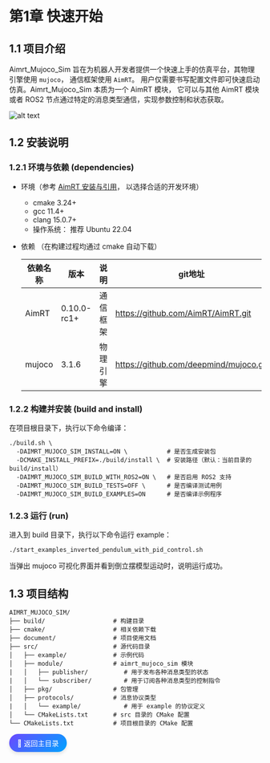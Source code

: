 # 第1章 快速开始

## 1.1 项目介绍
Aimrt_Mujoco_Sim 旨在为机器人开发者提供一个快速上手的仿真平台，其物理引擎使用 `mujoco`， 通信框架使用 `AimRT`。 用户仅需要书写配置文件即可快速启动仿真。Aimrt_Mujoco_Sim 本质为一个 AimRT 模块， 它可以与其他 AimRT 模块 或者 ROS2 节点通过特定的消息类型通信，实现参数控制和状态获取。

![alt text](pic/channel.png)

## 1.2 安装说明

### 1.2.1 环境与依赖 (dependencies)
- 环境（参考 [AimRT 安装与引用](https://docs.aimrt.org/v0.10.0-rc1/tutorials/quick_start/installation_cpp.html)， 以选择合适的开发环境）

    - cmake 3.24+
    - gcc 11.4+
    - clang 15.0.7+
    - 操作系统： 推荐 Ubuntu 22.04

- 依赖 （在构建过程均通过 cmake 自动下载）

    | 依赖名称 | 版本        | 说明     | git地址                                |
    | -------- | ----------- | -------- | -------------------------------------- |
    | AimRT    | 0.10.0-rc1+ | 通信框架 | https://github.com/AimRT/AimRT.git     |
    | mujoco   | 3.1.6       | 物理引擎 | https://github.com/deepmind/mujoco.git |


### 1.2.2 构建并安装 (build and install)

在项目根目录下，执行以下命令编译：

```shell
./build.sh \
  -DAIMRT_MUJOCO_SIM_INSTALL=ON \           # 是否生成安装包
  -DCMAKE_INSTALL_PREFIX=./build/install \  # 安装路径（默认：当前目录的 build/install）
  -DAIMRT_MUJOCO_SIM_BUILD_WITH_ROS2=ON \   # 是否启用 ROS2 支持
  -DAIMRT_MUJOCO_SIM_BUILD_TESTS=OFF \      # 是否编译测试用例
  -DAIMRT_MUJOCO_SIM_BUILD_EXAMPLES=ON      # 是否编译示例程序
```

### 1.2.3 运行 (run)
进入到 build 目录下，执行以下命令运行 example：

```shell
./start_examples_inverted_pendulum_with_pid_control.sh
```
当弹出 mujoco 可视化界面并看到倒立摆模型运动时，说明运行成功。

## 1.3 项目结构
``` shell
AIMRT_MUJOCO_SIM/
├── build/                   # 构建目录
├── cmake/                   # 相关依赖下载
├── document/                # 项目使用文档
├── src/                     # 源代码目录
│   ├── example/             # 示例代码
│   ├── module/              # aimrt_mujoco_sim 模块
|   │   ├── publisher/          # 用于发布各种消息类型的状态
|   │   └── subscriber/         # 用于订阅各种消息类型的控制指令
│   ├── pkg/                 # 包管理
│   ├── protocols/           # 消息协议类型
|   │   └── example/            # 用于 example 的协议定义
│   └── CMakeLists.txt       # src 目录的 CMake 配置
└── CMakeLists.txt           # 项目根目录的 CMake 配置
```

<a href="/path/to/home" style="
    display: inline-block;
    padding: 8px 16px;
    background: linear-gradient(135deg, #6B48FF, #00A3FF);
    color: white !important;
    border-radius: 25px;
    text-decoration: none;
    transition: transform 0.2s, box-shadow 0.2s;
    box-shadow: 0 4px 6px rgba(0, 0, 0, 0.1);
">🚀 返回主目录</a>

